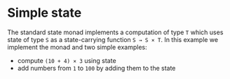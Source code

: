 # Simple state

The standard state monad implements a computation of type `T` which uses state
of type `S` as a state-carrying function `S → S × T`. In this example we
implement the monad and two simple examples:

* compute `(10 + 4) × 3` using state
* add numbers from `1` to `100` by adding them to the state
